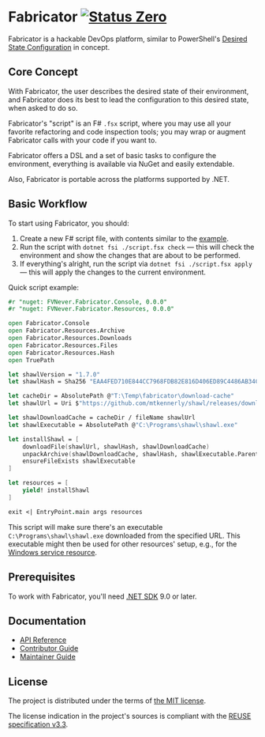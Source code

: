 <!--
SPDX-FileCopyrightText: 2020-2025 Friedrich von Never <friedrich@fornever.me>

SPDX-License-Identifier: MIT
-->

Fabricator [![Status Zero][status-zero]][andivionian-status-classifier]
==========
Fabricator is a hackable DevOps platform, similar to
PowerShell's [Desired State Configuration][powershell-dsc] in concept.

Core Concept
------------
With Fabricator, the user describes the desired state of their environment, and
Fabricator does its best to lead the configuration to this desired state, when asked
to do so.

Fabricator's "script" is an F# `.fsx` script, where you may use all your
favorite refactoring and code inspection tools; you may wrap or augment
Fabricator calls with your code if you want to.

Fabricator offers a DSL and a set of basic tasks to configure the environment, everything
is available via NuGet and easily extendable.

Also, Fabricator is portable across the platforms supported by .NET.

Basic Workflow
--------------
To start using Fabricator, you should:
1. Create a new F# script file, with contents similar to the [example][].
2. Run the script with `dotnet fsi ./script.fsx check` — this will check the environment and show the changes that are about to be performed.
3. If everything's alright, run the script via `dotnet fsi ./script.fsx apply` — this will apply the changes to the current environment.

Quick script example:

```fsharp
#r "nuget: FVNever.Fabricator.Console, 0.0.0"
#r "nuget: FVNever.Fabricator.Resources, 0.0.0"

open Fabricator.Console
open Fabricator.Resources.Archive
open Fabricator.Resources.Downloads
open Fabricator.Resources.Files
open Fabricator.Resources.Hash
open TruePath

let shawlVersion = "1.7.0"
let shawlHash = Sha256 "EAA4FED710E844CC7968FDB82E816D406ED89C4486AB34C3E5DB2DA7E5927923"

let cacheDir = AbsolutePath @"T:\Temp\fabricator\download-cache"
let shawlUrl = Uri $"https://github.com/mtkennerly/shawl/releases/download/v{shawlVersion}/shawl-v{shawlVersion}-win64.zip"

let shawlDownloadCache = cacheDir / fileName shawlUrl
let shawlExecutable = AbsolutePath @"C:\Programs\shawl\shawl.exe"

let installShawl = [
    downloadFile(shawlUrl, shawlHash, shawlDownloadCache)
    unpackArchive(shawlDownloadCache, shawlHash, shawlExecutable.Parent.Value)
    ensureFileExists shawlExecutable
]

let resources = [
    yield! installShawl
]

exit <| EntryPoint.main args resources
```

This script will make sure there's an executable `C:\Programs\shawl\shawl.exe` downloaded from the specified URL. This executable might then be used for other resources' setup, e.g., for the [Windows service resource][docs.windows-service].

Prerequisites
-------------
To work with Fabricator, you'll need [.NET SDK][dotnet-sdk] 9.0 or later.

Documentation
-------------
- [API Reference][docs.api]
- [Contributor Guide][docs.contributing]
- [Maintainer Guide][docs.maintaining]

License
-------
The project is distributed under the terms of [the MIT license][docs.license].

The license indication in the project's sources is compliant with the [REUSE specification v3.3][reuse.spec].

[andivionian-status-classifier]: https://github.com/ForNeVeR/andivionian-status-classifier#status-zero-
[docs.api]: https://fornever.github.io/Fabricator/
[docs.contributing]: CONTRIBUTING.md
[docs.license]: LICENSE.txt
[docs.maintaining]: MAINTAINING.md
[docs.windows-service]: https://fornever.github.io/Fabricator/api/Fabricator.Resources.WindowsServices.html#Fabricator_Resources_WindowsServices_createWindowsService_System_String_System_String_System_String_
[dotnet-sdk]: https://dotnet.microsoft.com/
[example]: Fabricator.Example/Program.fs
[powershell-dsc]: https://docs.microsoft.com/en-us/powershell/scripting/dsc/getting-started/wingettingstarted
[reuse.spec]: https://reuse.software/spec/
[status-zero]: https://img.shields.io/badge/status-zero-lightgrey.svg
